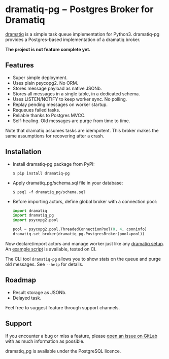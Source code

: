 # dramatiq-pg − Postgres Broker for Dramatiq

[dramatiq](https://dramatiq.io/) is a simple task queue implementation for
Python3. dramatiq-pg provides a Postgres-based implementation of a dramatiq
broker.

**The project is not feature complete yet.**

## Features

- Super simple deployment.
- Uses plain psycopg2. No ORM.
- Stores message payload as native JSONb.
- Stores all messages in a single table, in a dedicated schema.
- Uses LISTEN/NOTIFY to keep worker sync. No polling.
- Replay pending messages on worker startup.
- Requeues failed tasks.
- Reliable thanks to Postgres MVCC.
- Self-healing. Old messages are purge from time to time.

Note that dramatiq assumes tasks are idempotent. This broker makes the same
assumptions for recovering after a crash.


## Installation

- Install dramatiq-pg package from PyPI:
  ``` console
  $ pip install dramatiq-pg
  ```
- Apply dramatiq\_pg/schema.sql file in your database:
  ``` console
  $ psql -f dramatiq_pg/schema.sql
  ```
- Before importing actors, define global broker with a connection
  pool:
  ``` python
  import dramatiq
  import dramatiq_pg
  import psycopg2.pool

  pool = psycopg2.pool.ThreadedConnectionPool(0, 4, conninfo)
  dramatiq.set_broker(dramatiq_pg.PostgresBroker(pool=pool))
  ```

Now declare/import actors and manage worker just like any [dramatiq
setup](https://dramatiq.io/guide.html). An [example
script](https://gitlab.com/dalibo/dramatiq-pg/blob/master/example.py) is
available, tested on CI.

The CLI tool `dramatiq-pg` allows you to show stats on the queue and purge old
messages. See `--help` for details.


## Roadmap

- Result storage as JSONb.
- Delayed task.


Feel free to suggest feature through support channels.


## Support

If you encounter a bug or miss a feature, please [open an issue on
GitLab](https://gitlab.com/dalibo/dramatiq-pg/issues/new) with as much
information as possible.

dramatiq_pg is available under the PostgreSQL licence.
